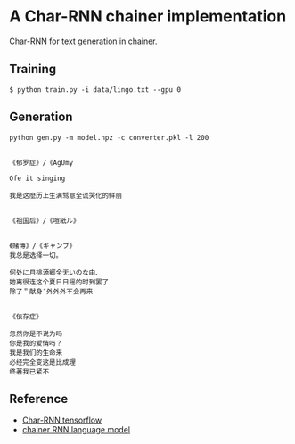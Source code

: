 # A Char-RNN chainer implementation

Char-RNN for text generation in chainer.

## Training

```
$ python train.py -i data/lingo.txt --gpu 0
```

## Generation

```
python gen.py -m model.npz -c converter.pkl -l 200


《郁罗症》/《AgUmy

Ofe it singing

我是这麼历上生满骛意全谎哭化的鲜丽


《祖国后》/《喧紙ル》


《赌博》/《ギャンブ》
我总是选择一切。

何处に月桃源郷全无いのな由、
她离很连这个夏日日摇的时到罢了
除了＂献身″外外外不会再来


《依存症》

忽然你是不说为吗
你是我的爱情吗？
我是我们的生命来
必经完全变这是比成理
终著我已紧不
```

## Reference

+ [Char-RNN tensorflow](https://github.com/hzy46/Char-RNN-TensorFlow)
+ [chainer RNN language model](https://docs.chainer.org/en/stable/examples/ptb.html)

